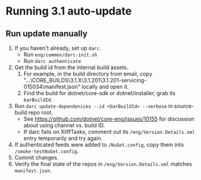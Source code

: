 # Running 3.1 auto-update

## Run update manually

1.  If you haven't already, set up `darc`.
    * Run `eng/common/darc-init.sh`
    * Run `darc authenticate`
1.  Get the build id from the internal build assets.
    1.  For example, in the build directory from email, copy "...\CORE_BUILDS\3.1.X\3.1.201\3.1.201-servicing-015034\manifest.json" locally and open it.
    1.  Find the build for dotnet/core-sdk or dotnet/installer, grab its `barBuildId`.
1.  Run `darc update-dependenices --id <barBuildId> --verbose` in source-build repo root.
    * See https://github.com/dotnet/core-eng/issues/10155 for discussion about using channel vs. build ID.
    * If darc fails on XliffTasks, comment out its `/eng/Version.Details.xml` entry temporarily and try again.
1.  If authenticated feeds were added to `/NuGet.config`, copy them into `/smoke-testNuGet.config`.
1.  Commit changes.
1.  Verify the final state of the repos in `/eng/Version.Details.xml` matches `manifest.json`.